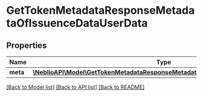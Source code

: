 # GetTokenMetadataResponseMetadataOfIssuenceDataUserData

## Properties
Name | Type | Description | Notes
------------ | ------------- | ------------- | -------------
**meta** | [**\NeblioAPI\Model\GetTokenMetadataResponseMetadataOfIssuenceDataUserDataMeta[]**](GetTokenMetadataResponseMetadataOfIssuenceDataUserDataMeta.md) |  | [optional] 

[[Back to Model list]](../README.md#documentation-for-models) [[Back to API list]](../README.md#documentation-for-api-endpoints) [[Back to README]](../README.md)


